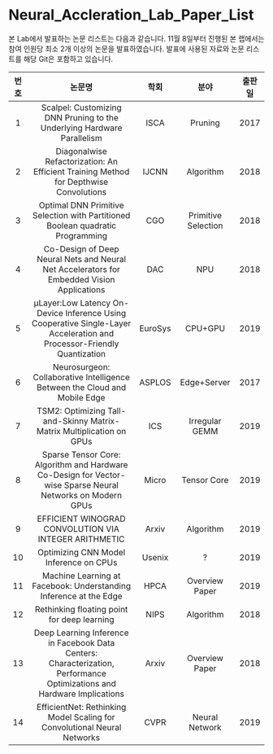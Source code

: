 # Neural_Accleration_Lab_Paper_List

본 Lab에서 발표하는 논문 리스트는 다음과 같습니다.
11월 8일부터 진행된 본 랩에서는 참여 인원당 최소 2개 이상의 논문을 발표하였습니다.
발표에 사용된 자료와 논문 리스트를 해당 Git은 포함하고 있습니다.

|  <center>번호</center> |  <center>논문명</center> | <center>학회</center> | <center>분야</center> | <center>출판일</center> |
|:--------:|:--------:|:--------:|:--------:|:--------:|
|<center>1</center> | <center>Scalpel: Customizing DNN Pruning to the Underlying Hardware Parallelism</center> | <center>ISCA</center> | <center>Pruning</center>|<center>2017</center>|
|<center>2</center> | <center>Diagonalwise Refactorization: An Efficient Training Method for Depthwise Convolutions</center> |IJCNN | Algorithm | 2018 |
|<center>3</center> | Optimal DNN Primitive Selection with Partitioned Boolean quadratic Programming |CGO | Primitive Selection | 2018 |
|<center>4</center> | Co-Design of Deep Neural Nets and Neural Net Accelerators for Embedded Vision Applications |DAC | NPU | 2018 |
|<center>5</center> | µLayer:Low Latency On-Device Inference Using Cooperative Single-Layer Acceleration and Processor-Friendly Quantization |EuroSys | CPU+GPU | 2019 |
|<center>6</center> | Neurosurgeon: Collaborative Intelligence Between the Cloud and Mobile Edge |ASPLOS | Edge+Server | 2017 |
|<center>7</center> | TSM2: Optimizing Tall-and-Skinny Matrix-Matrix Multiplication on GPUs |ICS | Irregular GEMM | 2019 |
|<center>8</center> | Sparse Tensor Core: Algorithm and Hardware Co-Design for Vector-wise Sparse Neural Networks on Modern GPUs |Micro | Tensor Core | 2019 |
|<center>9</center> | EFFICIENT WINOGRAD CONVOLUTION VIA INTEGER ARITHMETIC |Arxiv | Algorithm | 2019 |
|<center>10</center> | Optimizing CNN Model Inference on CPUs |Usenix | ? | 2019 |
|<center>11</center> | Machine Learning at Facebook: Understanding Inference at the Edge |HPCA | Overview Paper | 2019 |
|<center>12</center> | Rethinking floating point for deep learning |NIPS | Algorithm | 2018 |
|<center>13</center> | Deep Learning Inference in Facebook Data Centers: Characterization, Performance Optimizations and Hardware Implications |Arxiv | Overview Paper | 2018 |
|<center>14</center> | EfficientNet: Rethinking Model Scaling for Convolutional Neural Networks |CVPR | Neural Network | 2019 |




